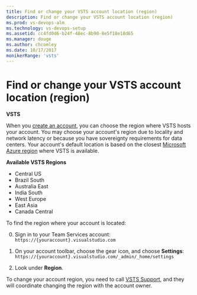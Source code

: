 ```yaml
---
title: Find or change your VSTS account location (region)
description: Find or change your VSTS account location (region)
ms.prod: vs-devops-alm
ms.technology: vs-devops-setup
ms.assetid: cc4fd0d6-b24f-48ec-8b90-8e5f18e18d65
ms.manager: douge
ms.author: chcomley
ms.date: 10/17/2017
monikerRange: 'vsts'
---
```



# Find or change your VSTS account location (region)

**VSTS**

When you [create an account](create-account-msa-or-work-student.md), you can choose the region where VSTS hosts your
account.  You may choose your account's region due to locality and network latency or because you have sovereignty
requirements for data centers.  Your account's default location is based on the closest 
[Microsoft Azure region](https://azure.microsoft.com/en-us/regions) 
where VSTS is available.

**Available VSTS Regions**

* Central US
* Brazil South
* Australia East
* India South
* West Europe
* East Asia 
* Canada Central

To find the region where your account is located:

0. Sign in to your Team Services account: ```https://{youraccount}.visualstudio.com```

0. On your account toolbar, choose the gear icon, and choose **Settings**: ```https://{youraccount}.visualstudio.com/_admin/_home/settings```

0. Look under **Region**.


To change your account region, you need to call [VSTS Support](https://www.visualstudio.com/team-services/support), and 
they will coordinate changing the region with the account owner.




